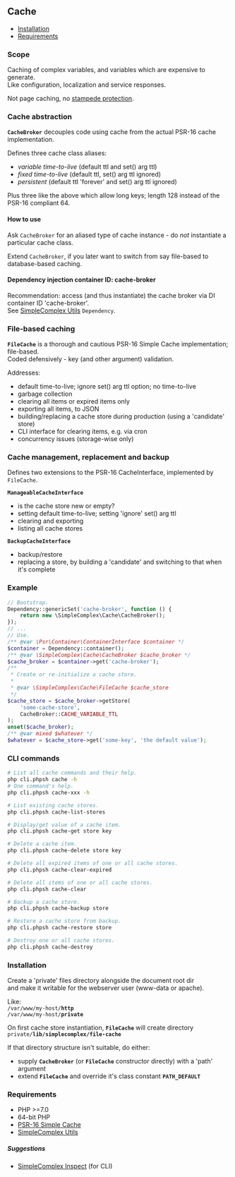 ## Cache ##

- [Installation](#installation)
- [Requirements](#requirements)

### Scope ###

Caching of complex variables, and variables which are expensive to generate.  
Like configuration, localization and service responses.

Not page caching, no [stampede protection](https://en.wikipedia.org/wiki/Cache_stampede).

### Cache abstraction ###

**``` CacheBroker ```** decouples code using cache from the actual PSR-16 cache implementation.

Defines three cache class aliases:

- _variable time-to-live_ (default ttl and set() arg ttl)
- _fixed time-to-live_ (default ttl, set() arg ttl ignored)
- _persistent_ (default ttl 'forever' and set() arg ttl ignored)

Plus three like the above which allow long keys; length 128 instead of the PSR-16 compliant 64.

#### How to use ####

Ask ``` CacheBroker ``` for an aliased type of cache instance - do _not_ instantiate a particular cache class.

Extend ``` CacheBroker ```, if you later want to switch from say file-based to database-based caching.

#### Dependency injection container ID: cache-broker ####

Recommendation: access (and thus instantiate) the cache broker via DI container ID 'cache-broker'.  
See [SimpleComplex Utils](https://github.com/simplecomplex/php-utils) ``` Dependency ```.

### File-based caching ###

**``` FileCache ```** is a thorough and cautious PSR-16 Simple Cache implementation; file-based.  
Coded defensively - key (and other argument) validation. 

Addresses:

- default time-to-live; ignore set() arg ttl option; no time-to-live
- garbage collection
- clearing all items or expired items only
- exporting all items, to JSON
- building/replacing a cache store during production (using a 'candidate' store)
- CLI interface for clearing items, e.g. via cron
- concurrency issues (storage-wise only)


### Cache management, replacement and backup ###

Defines two extensions to the PSR-16 CacheInterface, implemented by ``` FileCache ```.

**``` ManageableCacheInterface ```**  

- is the cache store new or empty?
- setting default time-to-live; setting 'ignore' set() arg ttl
- clearing and exporting
- listing all cache stores

**``` BackupCacheInterface ```**

- backup/restore
- replacing a store, by building a 'candidate' and switching to that when it's complete

### Example ###

```php
// Bootstrap.
Dependency::genericSet('cache-broker', function () {
    return new \SimpleComplex\Cache\CacheBroker();
});
// ...
// Use.
/** @var \Psr\Container\ContainerInterface $container */
$container = Dependency::container();
/** @var \SimpleComplex\Cache\CacheBroker $cache_broker */
$cache_broker = $container->get('cache-broker');
/**
 * Create or re-initialize a cache store.
 *
 * @var \SimpleComplex\Cache\FileCache $cache_store
 */
$cache_store = $cache_broker->getStore(
    'some-cache-store',
    CacheBroker::CACHE_VARIABLE_TTL
);
unset($cache_broker);
/** @var mixed $whatever */
$whatever = $cache_store->get('some-key', 'the default value');
```

### CLI commands ###

```bash
# List all cache commands and their help.
php cli.phpsh cache -h
# One command's help.
php cli.phpsh cache-xxx -h

# List existing cache stores.
php cli.phpsh cache-list-stores

# Display/get value of a cache item.
php cli.phpsh cache-get store key

# Delete a cache item.
php cli.phpsh cache-delete store key

# Delete all expired items of one or all cache stores.
php cli.phpsh cache-clear-expired

# Delete all items of one or all cache stores.
php cli.phpsh cache-clear

# Backup a cache store.
php cli.phpsh cache-backup store

# Restore a cache store from backup.
php cli.phpsh cache-restore store

# Destroy one or all cache stores.
php cli.phpsh cache-destroy
```

### Installation ###

Create a 'private' files directory alongside the document root dir  
and make it writable for the webserver user (www-data or apache).

Like:  
```/var/www/my-host/```**```http```**  
```/var/www/my-host/```**```private```**

On first cache store instantiation, **```FileCache```** will create directory  
```private/```**```lib/simplecomplex/file-cache```**

If that directory structure isn't suitable, do either:
- supply **```CacheBroker```** (or **```FileCache```** constructor directly) with a 'path' argument
- extend **```FileCache```** and override it's class constant **```PATH_DEFAULT```**

### Requirements ###

- PHP >=7.0
- 64-bit PHP
- [PSR-16 Simple Cache](https://github.com/php-fig/simple-cache)
- [SimpleComplex Utils](https://github.com/simplecomplex/php-utils)

##### Suggestions #####

- [SimpleComplex Inspect](https://github.com/simplecomplex/inspect) (for CLI)

